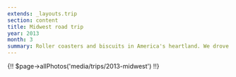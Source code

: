 ```yaml
---
extends: _layouts.trip
section: content
title: Midwest road trip
year: 2013
month: 3
summary: Roller coasters and biscuits in America's heartland. We drove around the Midwest, got caught in thunderstorms, and visited Mount Rushmore. Also House on the Rock.
---
```


{!! $page->allPhotos('media/trips/2013-midwest') !!}
